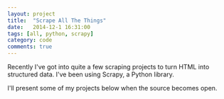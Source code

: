 ```yaml
---
layout: project
title:  "Scrape All The Things"
date:   2014-12-1 16:31:00
tags: [all, python, scrapy]
category: code
comments: true
---
```


Recently I've got into quite a few scraping projects to turn HTML into structured data. I've been using Scrapy, a Python library.

I'll present some of my projects below when the source becomes open.
